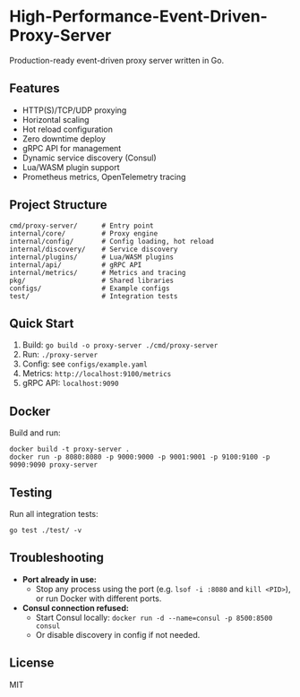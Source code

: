 # High-Performance-Event-Driven-Proxy-Server

Production-ready event-driven proxy server written in Go.

## Features
- HTTP(S)/TCP/UDP proxying
- Horizontal scaling
- Hot reload configuration
- Zero downtime deploy
- gRPC API for management
- Dynamic service discovery (Consul)
- Lua/WASM plugin support
- Prometheus metrics, OpenTelemetry tracing

## Project Structure
```
cmd/proxy-server/      # Entry point
internal/core/         # Proxy engine
internal/config/       # Config loading, hot reload
internal/discovery/    # Service discovery
internal/plugins/      # Lua/WASM plugins
internal/api/          # gRPC API
internal/metrics/      # Metrics and tracing
pkg/                   # Shared libraries
configs/               # Example configs
test/                  # Integration tests
```

## Quick Start
1. Build: `go build -o proxy-server ./cmd/proxy-server`
2. Run: `./proxy-server`
3. Config: see `configs/example.yaml`
4. Metrics: `http://localhost:9100/metrics`
5. gRPC API: `localhost:9090`

## Docker
Build and run:
```
docker build -t proxy-server .
docker run -p 8080:8080 -p 9000:9000 -p 9001:9001 -p 9100:9100 -p 9090:9090 proxy-server
```

## Testing
Run all integration tests:
```
go test ./test/ -v
```

## Troubleshooting
- **Port already in use:**
  - Stop any process using the port (e.g. `lsof -i :8080` and `kill <PID>`), or run Docker with different ports.
- **Consul connection refused:**
  - Start Consul locally: `docker run -d --name=consul -p 8500:8500 consul`
  - Or disable discovery in config if not needed.

## License
MIT 